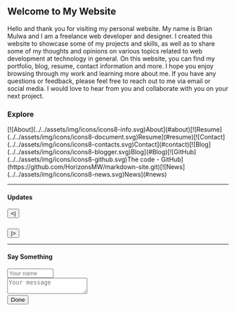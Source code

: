 ## Welcome to My Website

Hello and thank you for visiting my personal website. My name is Brian Mulwa and I am a freelance web developer and
designer. I created this website to showcase some of my projects and skills, as well as to share some of my thoughts and
opinions on various topics related to web development at technology in general. On this website, you can find my portfolio, blog, resume, contact
information and more. I hope you enjoy browsing through my work and learning more about me. If you have any questions or
feedback, please feel free to reach out to me via email or social media. I would love to hear from you and collaborate
with you on your next project.

### Explore
<div class="d-flex justify-content-center">
    <div class="col d-flex justify-content-center home">
        <md-block>
            [![About](../../assets/img/icons/icons8-info.svg)About](#about)[![Resume](../../assets/img/icons/icons8-document.svg)Resume](#resume)[![Contact](../../assets/img/icons/icons8-contacts.svg)Contact](#contact)[![Blog](../../assets/img/icons/icons8-blogger.svg)Blog](#Blog)[![GitHub](../../assets/img/icons/icons8-github.svg)The code - GitHub](https://github.com/HorizonsMW/markdown-site.git)[![News](../../assets/img/icons/icons8-news.svg)News](#news)                   
        </md-block>
    </div>
</div>

***


#### Updates

<div class = "row">

 

</div>




<div class="d-grid m-2">
     <div class="col d-grid d-md-flex justify-content-center m-2 p-2 home ">
        <button id="done" class="col-sm-1 bg-success px-5 bg-opacity-75 text-light rounded-start m-0 border-0" onclick="nextUpdate()"><|</button>
        <div class="col w-100 px-2">
            <h5 id="title"></h5>
            <p id="update"></p> 
            <p id="link"></p> 
        </div>
        <button id="done" class="col-sm-1 bg-success px-5  bg-opacity-75 rounded-end text-light m-0 border-0" onclick="prevUpdate()">|></button>
    </div>  
</div>

***

#### Say Something
<div class="d-grid m-2">
    <div class="col d-flex justify-content-center m-0 p-2 input">
     <input class="rounded-pill p-2" type="text" id="name" name="name" required minlength="4" maxlength="20" size="10" placeholder="Your name">
    </div>
    <div class="col d-flex justify-content-center m-0 p-2 input">
      <textarea class="rounded-3 p-2" type="text" id="message" name="message" required minlength="10" size="12" placeholder="Your message"></textarea>
    </div>
     <div class="col d-flex justify-content-center m-2 p-2 home">
        <button id="done" class="bg-success rounded-pill border-0 px-5 py-2 bg-opacity-75 text-light m-2" onclick="sendMessage()">Done</button>
    </div>
   
</div>




